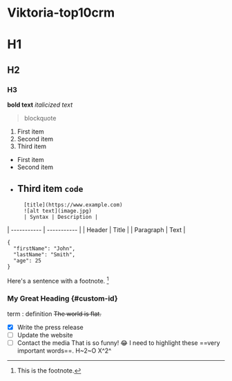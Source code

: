 # Viktoria-top10crm 
# H1
## H2
### H3
**bold text**
	*italicized text*
  > blockquote
  1. First item
2. Second item
3. Third item
- First item
- Second item
- Third item
	`code`
  	---
    	[title](https://www.example.com)
      	![alt text](image.jpg)
        | Syntax | Description |
| ----------- | ----------- |
| Header | Title |
| Paragraph | Text |
```
{
  "firstName": "John",
  "lastName": "Smith",
  "age": 25
}
```
Here's a sentence with a footnote. [^1]
[^1]: This is the footnote.
### My Great Heading {#custom-id}
term
: definition
~~The world is flat.~~
- [x] Write the press release
- [ ] Update the website
- [ ] Contact the media
That is so funny! :joy:
I need to highlight these ==very important words==.
H~2~O
	X^2^
